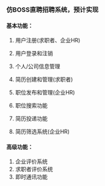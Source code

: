 ### 仿BOSS直聘招聘系统，预计实现

#### 基本功能：

1. 用户注册(求职者、企业HR)

2. 用户登录和注销

3. 个人/公司信息管理

4. 简历创建和管理(求职者)

5. 职位发布和管理(企业HR)

6. 职位搜索功能

7. 简历投递功能

8. 简历筛选系统(企业HR) <!--看情况实践不够可能不会实现-->

   

   



#### 高级功能：

1. 企业评价系统
2. 求职者评价系统
3. 即时通讯功能
